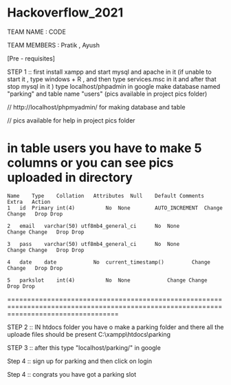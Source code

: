 # Hackoverflow_2021


TEAM NAME : CODE

TEAM MEMBERS : Pratik , Ayush

[Pre - requisites] 

STEP 1 ::   first install xampp and start mysql and apache in it (if unable to start it , type windows + R , and then type services.msc in it and after that stop mysql in it ) 
type localhost/phpadmin in google make database named "parking" and table name "users"  (pics available in project pics folder)

// http://localhost/phpmyadmin/  for making database and table


// pics available for help in project pics folder

in table users you have to make 5 columns or you can see pics uploaded in directory
========================================================================================================================================
	Name	Type	Collation	Attributes	Null	Default	Comments	Extra	Action
	1	id  Primary	int(4)			No	None		AUTO_INCREMENT	Change Change	Drop Drop	

	2	email	varchar(50)	utf8mb4_general_ci		No	None			Change Change	Drop Drop	

	3	pass	varchar(50)	utf8mb4_general_ci		No	None			Change Change	Drop Drop	

	4	date	date			No	current_timestamp()			Change Change	Drop Drop	

	5	parkslot	int(4)			No	None			Change Change	Drop Drop	
========================================================================================================================================



STEP 2 ::   IN htdocs folder you have o make a parking folder and there all the uploade files should be present
C:\xampp\htdocs\parking

STEP 3 ::  after this type "localhost/parking/" in google 

Step 4 :: sign up for parking and then click on login  

Step 4 :: congrats you have  got a parking slot 
